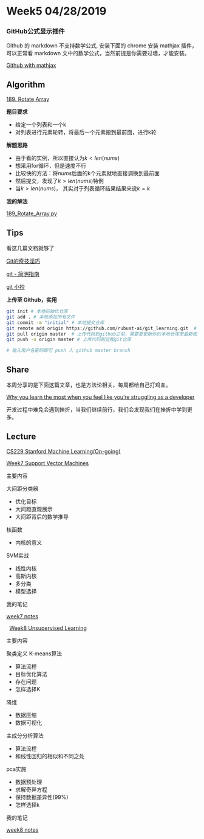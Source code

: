 # Week5 04/28/2019

### GitHub公式显示插件
Github 的 markdown 不支持数学公式, 安装下面的 chrome 安装 mathjax 插件，可以正常看 markdown 文中的数学公式，当然前提是你需要过墙，才能安装。


[Github with mathjax](https://chrome.google.com/webstore/detail/github-with-mathjax/ioemnmodlmafdkllaclgeombjnmnbima)


## Algorithm

[189. Rotate Array](https://leetcode.com/problems/rotate-array/)

**题目要求**
- 给定一个列表和一个k
- 对列表进行元素轮转，将最后一个元素搬到最前面，进行k轮

**解题思路**
- 由于看的实例，所以直接认为$k < len(nums)$
- 想采用for循环，但是速度不行
- 比较快的方法：将$nums$后面的k个元素就地直接调换到最前面
- 然后提交，发现了$k > len(nums)$特例
- 当$k > len(nums)$， 其实对于列表循环结果结果来说$k = k % len(nums)$

**我的解法**

[189_Rotate_Array.py](https://github.com/rubust-ai/Leetcode-python3/blob/master/189_Rotate_Array.py)




## Tips

看这几篇文档就够了

[Git的奇技淫巧](https://github.com/521xueweihan/git-tips)

[git - 简明指南](http://rogerdudler.github.io/git-guide/index.zh.html)

[git 小抄](http://rogerdudler.github.io/git-guide/files/git_cheat_sheet.pdf)

**上传至 Github，实用**

```bash
git init # 本地初始化仓库
git add . # 本地添加所有文件
git commit -m "initial" # 本地提交仓库
git remote add origin https://github.com/rubust-ai/git_learning.git  # 将本地代码关联到github上
git pull origin master  # 上传代码到github之前，需要要更新你的本地仓库至最新改动
git push -u origin master # 上传代码到远程git仓库

# 输入用户名密码即可 push 入 github master branch
```


## Share

本周分享的是下面这篇文章，也是方法论相关，每周都给自己打鸡血。

[Why you learn the most when you feel like you’re struggling as a developer](https://medium.freecodecamp.org/why-you-learn-the-most-when-you-feel-like-youre-struggling-as-a-developer-7513327c8ee4)

开发过程中难免会遇到挫折，当我们继续前行，我们会发现我们在挫折中学到更多。


## Lecture

[CS229 Stanford Machine Learning(On-going)](https://github.com/rubust-ai/CS229-Machine-Learning)

[Week7 Support Vector Machines](https://www.coursera.org/learn/machine-learning/home/week/7)

主要内容


大间距分类器
- 优化目标
- 大间距直观展示
- 大间距背后的数学推导

核函数
- 内核的意义

SVM实战
- 线性内核
- 高斯内核
- 多分类
- 模型选择

我的笔记

[week7 notes](https://github.com/rubust-ai/CS229-Machine-Learning/blob/master/week07.md)

&nbsp;
[Week8 Unsupervised Learning](https://www.coursera.org/learn/machine-learning/home/week/8)

主要内容

聚类定义
K-means算法
- 算法流程
- 目标优化算法
- 存在问题
- 怎样选择K


降维
- 数据压缩
- 数据可视化

主成分分析算法
- 算法流程
- 和线性回归的相似和不同之处

pca实施
- 数据预处理
- 求解奇异方程
- 保持数据差异性(99%)
- 怎样选择k


我的笔记

[week8 notes](https://github.com/rubust-ai/CS229-Machine-Learning/blob/master/week08.md)

&nbsp;

